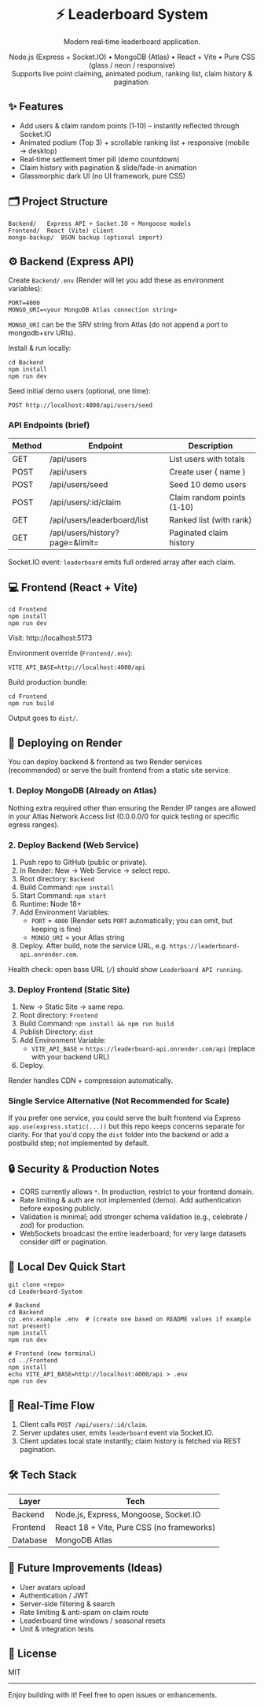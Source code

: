 <div align="center">

# ⚡ Leaderboard System

Modern real‑time leaderboard application.

Node.js (Express + Socket.IO) • MongoDB (Atlas) • React + Vite • Pure CSS (glass / neon / responsive)  
Supports live point claiming, animated podium, ranking list, claim history & pagination.

</div>

## ✨ Features
- Add users & claim random points (1‑10) – instantly reflected through Socket.IO
- Animated podium (Top 3) + scrollable ranking list + responsive (mobile → desktop)
- Real‑time settlement timer pill (demo countdown)
- Claim history with pagination & slide/fade-in animation
- Glassmorphic dark UI (no UI framework, pure CSS)

## 🗂 Project Structure
```
Backend/   Express API + Socket.IO + Mongoose models
Frontend/  React (Vite) client
mongo-backup/  BSON backup (optional import)
```

## ⚙️ Backend (Express API)

Create `Backend/.env` (Render will let you add these as environment variables):
```
PORT=4000
MONGO_URI=<your MongoDB Atlas connection string>
```
`MONGO_URI` can be the SRV string from Atlas (do not append a port to mongodb+srv URIs).

Install & run locally:
```
cd Backend
npm install
npm run dev
```

Seed initial demo users (optional, one time):
```
POST http://localhost:4000/api/users/seed
```

### API Endpoints (brief)
| Method | Endpoint | Description |
| ------ | -------- | ----------- |
| GET | /api/users | List users with totals |
| POST | /api/users | Create user { name } |
| POST | /api/users/seed | Seed 10 demo users |
| POST | /api/users/:id/claim | Claim random points (1‑10) |
| GET | /api/users/leaderboard/list | Ranked list (with rank) |
| GET | /api/users/history?page=&limit= | Paginated claim history |

Socket.IO event: `leaderboard` emits full ordered array after each claim.

## 💻 Frontend (React + Vite)
```
cd Frontend
npm install
npm run dev
```
Visit: http://localhost:5173

Environment override (`Frontend/.env`):
```
VITE_API_BASE=http://localhost:4000/api
```

Build production bundle:
```
cd Frontend
npm run build
```
Output goes to `dist/`.

## 🚀 Deploying on Render

You can deploy backend & frontend as two Render services (recommended) or serve the built frontend from a static site service.

### 1. Deploy MongoDB (Already on Atlas)
Nothing extra required other than ensuring the Render IP ranges are allowed in your Atlas Network Access list (0.0.0.0/0 for quick testing or specific egress ranges).

### 2. Deploy Backend (Web Service)
1. Push repo to GitHub (public or private).  
2. In Render: New → Web Service → select repo.  
3. Root directory: `Backend`  
4. Build Command: `npm install`  
5. Start Command: `npm start`  
6. Runtime: Node 18+  
7. Add Environment Variables:  
	- `PORT` = `4000` (Render sets `PORT` automatically; you can omit, but keeping is fine)  
	- `MONGO_URI` = your Atlas string  
8. Deploy. After build, note the service URL, e.g. `https://leaderboard-api.onrender.com`.

Health check: open base URL (`/`) should show `Leaderboard API running`.

### 3. Deploy Frontend (Static Site)
1. New → Static Site → same repo.  
2. Root directory: `Frontend`  
3. Build Command: `npm install && npm run build`  
4. Publish Directory: `dist`  
5. Add Environment Variable:  
	- `VITE_API_BASE` = `https://leaderboard-api.onrender.com/api` (replace with your backend URL)  
6. Deploy.  

Render handles CDN + compression automatically.

### Single Service Alternative (Not Recommended for Scale)
If you prefer one service, you could serve the built frontend via Express `app.use(express.static(...))` but this repo keeps concerns separate for clarity. For that you'd copy the `dist` folder into the backend or add a postbuild step; not implemented by default.

## 🔒 Security & Production Notes
- CORS currently allows `*`. In production, restrict to your frontend domain.
- Rate limiting & auth are not implemented (demo). Add authentication before exposing publicly.
- Validation is minimal; add stronger schema validation (e.g., celebrate / zod) for production.
- WebSockets broadcast the entire leaderboard; for very large datasets consider diff or pagination.

## 🧪 Local Dev Quick Start
```
git clone <repo>
cd Leaderboard-System

# Backend
cd Backend
cp .env.example .env  # (create one based on README values if example not present)
npm install
npm run dev

# Frontend (new terminal)
cd ../Frontend
npm install
echo VITE_API_BASE=http://localhost:4000/api > .env
npm run dev
```

## 📡 Real-Time Flow
1. Client calls `POST /api/users/:id/claim`.
2. Server updates user, emits `leaderboard` event via Socket.IO.
3. Client updates local state instantly; claim history is fetched via REST pagination.

## 🛠 Tech Stack
| Layer | Tech |
| ----- | ---- |
| Backend | Node.js, Express, Mongoose, Socket.IO |
| Frontend | React 18 + Vite, Pure CSS (no frameworks) |
| Database | MongoDB Atlas |

## 🧩 Future Improvements (Ideas)
- User avatars upload
- Authentication / JWT
- Server-side filtering & search
- Rate limiting & anti-spam on claim route
- Leaderboard time windows / seasonal resets
- Unit & integration tests

## 📄 License
MIT

---
Enjoy building with it! Feel free to open issues or enhancements.
